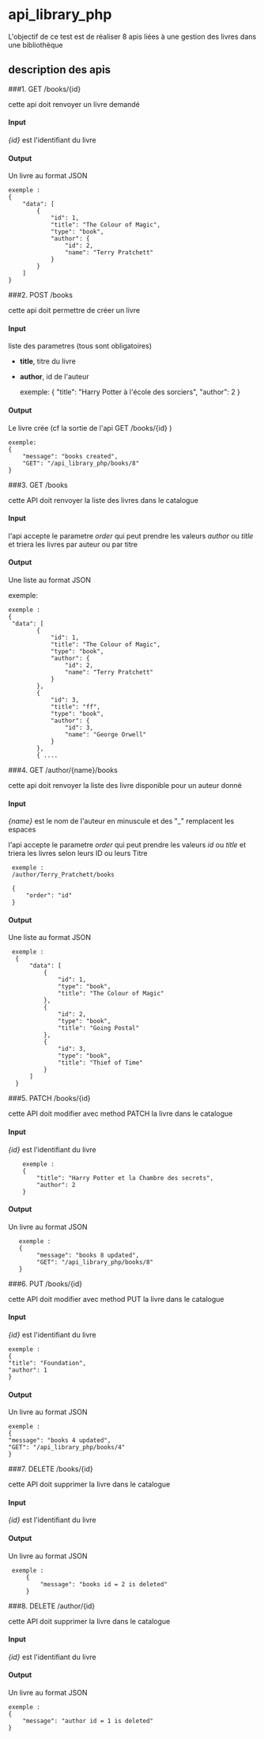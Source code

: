 # api_library_php

L'objectif de ce test est de réaliser 8 apis liées à une gestion des 
livres dans une bibliothèque


## description des apis
 
###1. GET /books/{id}

cette api doit renvoyer un livre demandé

#### Input

_{id}_ est l'identifiant du livre

#### Output 

Un livre au format JSON

    exemple : 
    {
        "data": [
            {
                "id": 1,
                "title": "The Colour of Magic",
                "type": "book",
                "author": {
                    "id": 2,
                    "name": "Terry Pratchett"
                }
            }
        ]
    }
 
###2. POST /books

cette api doit permettre de créer un livre

#### Input

liste des parametres (tous sont obligatoires)
* __title__, titre du livre
* __author__, id de l'auteur

 
    exemple:
    {
        "title": "Harry Potter à l'école des sorciers",
        "author": 2
    }


#### Output 

Le livre crée (cf la sortie de l'api GET /books/{id} )
      
    exemple: 
    {
        "message": "books created",
        "GET": "/api_library_php/books/8"
    }

###3. GET /books

cette API doit renvoyer la liste des livres dans le catalogue

#### Input
 
 l'api accepte le parametre _order_ qui peut prendre les valeurs _author_ ou _title_ et triera les livres par auteur ou par titre

#### Output 
 
 Une liste au format JSON
 
exemple:

    exemple :
    {
     "data": [
            {
                "id": 1,
                "title": "The Colour of Magic",
                "type": "book",
                "author": {
                    "id": 2,
                    "name": "Terry Pratchett"
                }
            },
            {
                "id": 3,
                "title": "ff",
                "type": "book",
                "author": {
                    "id": 3,
                    "name": "George Orwell"
                }
            },
            { ....
 
 ###4. GET /author/{name}/books
 
 cette api doit renvoyer la liste des livre disponible pour un auteur donné
 
 #### Input
 
 _{name}_ est le nom de l'auteur en minuscule et des "_" remplacent les espaces
 
 l'api accepte le parametre _order_ qui peut prendre les valeurs _id_ ou _title_ et triera les livres selon leurs ID ou leurs Titre
 
     exemple : 
     /author/Terry_Pratchett/books
     
     {
         "order": "id"
     }

 #### Output 
 
 Une liste au format JSON
 
     exemple : 
      {
          "data": [
              {
                  "id": 1,
                  "type": "book",
                  "title": "The Colour of Magic"
              },
              {
                  "id": 2,
                  "type": "book",
                  "title": "Going Postal"
              },
              {
                  "id": 3,
                  "type": "book",
                  "title": "Thief of Time"
              }
          ]
      }
              

###5. PATCH /books/{id}

cette API doit modifier avec method PATCH la livre dans le catalogue

#### Input

_{id}_ est l'identifiant du livre

        exemple :
        {
            "title": "Harry Potter et la Chambre des secrets",
            "author": 2
        }

#### Output

Un livre au format JSON

       exemple : 
       {
            "message": "books 8 updated",
            "GET": "/api_library_php/books/8"
       }

###6. PUT /books/{id}

cette API doit modifier avec method PUT la livre dans le catalogue

#### Input

_{id}_ est l'identifiant du livre

    exemple :
    {
    "title": "Foundation",
    "author": 1
    }

#### Output

Un livre au format JSON

    exemple :
    {
    "message": "books 4 updated",
    "GET": "/api_library_php/books/4"
    }

###7. DELETE /books/{id}

cette API doit supprimer la livre dans le catalogue

#### Input

_{id}_ est l'identifiant du livre

#### Output

Un livre au format JSON

     exemple : 
         {
             "message": "books id = 2 is deleted"
         }

###8. DELETE /author/{id}

cette API doit supprimer la livre dans le catalogue

#### Input

_{id}_ est l'identifiant du livre

#### Output

Un livre au format JSON

    exemple : 
    {
        "message": "author id = 1 is deleted"
    }